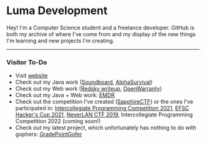 # Luma Development
Hey! I'm a Computer Science student and a freelance developer. GitHub is both my archive of where I've come from and my display of the new things I'm learning and new projects I'm creating.

---

### Visitor To-Do
- Visit [website](https://lumadevelopment.net)
- Check out my Java work ([Soundboard](https://github.com/LumaDevelopment/Soundboard), [AlphaSurvival](https://github.com/LumaDevelopment/AlphaSurvival))
- Check out my Web work ([Redsky writeup](https://gist.github.com/LumaDevelopment/f2a34a202fed6ab5a7f3a31282834943), [OpenWarranty](https://github.com/LumaDevelopment/OpenWarranty))
- Check out my Java + Web work: [EMDR](https://github.com/LumaDevelopment/EMDR)
- Check out the competition I've created ([SapphireCTF](https://github.com/LumaDevelopment/SapphireCTF)) or the ones I've participated in: [Intercollegiate Programming Competition 2021](https://github.com/LumaDevelopment/intercollegiate-programming-competition-2021), [EFSC Hacker's Cup 2021](https://github.com/LumaDevelopment/efsc-hackers-cup-2021), [NeverLAN CTF 2019](https://github.com/LumaDevelopment/neverlanctf-2019-writeups), Intercollegiate Programming Competition 2022 (coming soon!)
- Check out my latest project, which unfortunately has nothing to do with gophers: [GradePointGofer](https://github.com/LumaDevelopment/GradePointGofer)
